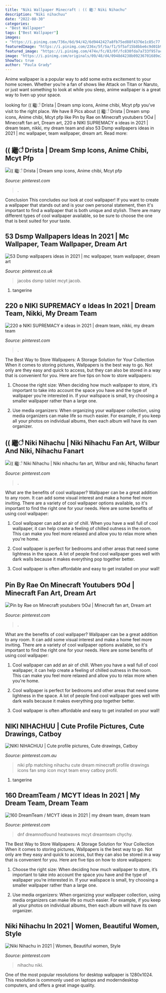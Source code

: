 ```yaml
---
title: "Niki Wallpaper Minecraft : (( 繼꤬꣦ Niki Nihachu"
description: "Niki nihachuu"
date: "2022-08-30"
categories:
- "Best Wallpaper"
tags: ["Best Wallpaper"]
images:
- "https://i.pinimg.com/736x/6d/94/42/6d9442427a8fb75ed88f4376e1c85c77.jpg"
featuredImage: "https://i.pinimg.com/236x/5f/5a/f1/5f5af15b8bbe6c9d01b9f5c834892646.jpg?nii=t"
featured_image: "https://i.pinimg.com/474x/fc/83/0f/fc830fda7a733f957ac469c2637cef9e.jpg"
image: "https://i.pinimg.com/originals/09/48/d4/0948d4238b09236701689e23b3e46ca9.jpg"
ShowToc: true
author: "Paula Grady"
---
```



Anime wallpaper is a popular way to add some extra excitement to your home screen. Whether you’re a fan of shows like Attack on Titan or Naruto, or just want something to look at while you sleep, anime wallpaper is a great way to liven up your space.

	

		
looking for (( 繼꤬꣦ Drista | Dream smp icons, Anime chibi, Mcyt pfp you've visit to the right place. We have 8 Pics about (( 繼꤬꣦ Drista | Dream smp icons, Anime chibi, Mcyt pfp like Pin by Rae on Minecraft youtubers ⅁OԀ | Minecraft fan art, Dream art, 220 ʚ NIKI SUPREMACY ɞ ideas in 2021 | dream team, nikki, my dream team and also 53 Dsmp wallpapers ideas in 2021 | mc wallpaper, team wallpaper, dream art. Read more:
		
    
## (( 繼꤬꣦ Drista | Dream Smp Icons, Anime Chibi, Mcyt Pfp

<img loading=lazy src="https://i.pinimg.com/736x/5a/6e/eb/5a6eeb34878338acc5b52a10cd3b0e3d.jpg" onerror="this.onerror=null;this.src='https://tse2.mm.bing.net/th?id=OIP.bzDcVNQ4RrK4F1pX8i2PmgHaHa&amp;pid=15.1';" alt="(( 繼꤬꣦ Drista | Dream smp icons, Anime chibi, Mcyt pfp">

_Source: pinterest.com_

>. 

	

Conclusion
This concludes our look at cool wallpaper! If you want to create a wallpaper that stands out and is your own personal statement, then it's important to find a wallpaper that is both unique and stylish. There are many different types of cool wallpaper available, so be sure to choose the one that is best suited for your taste.

    
## 53 Dsmp Wallpapers Ideas In 2021 | Mc Wallpaper, Team Wallpaper, Dream Art

<img loading=lazy src="https://i.pinimg.com/474x/ee/2e/6c/ee2e6cceca94dba350d582802bf33dc5.jpg" onerror="this.onerror=null;this.src='https://tse1.mm.bing.net/th?id=OIP.4_MxMiuacsGhANxY8gpA_wAAAA&amp;pid=15.1';" alt="53 Dsmp wallpapers ideas in 2021 | mc wallpaper, team wallpaper, dream art">

_Source: pinterest.co.uk_

>jacobs dsmp tablet mcyt jacob. 

	

1. tangerine 

    
## 220 ʚ NIKI SUPREMACY ɞ Ideas In 2021 | Dream Team, Nikki, My Dream Team

<img loading=lazy src="https://i.pinimg.com/474x/fc/83/0f/fc830fda7a733f957ac469c2637cef9e.jpg" onerror="this.onerror=null;this.src='https://tse3.mm.bing.net/th?id=OIP.XuVxVakK69oZxxMkW9L6JgAAAA&amp;pid=15.1';" alt="220 ʚ NIKI SUPREMACY ɞ ideas in 2021 | dream team, nikki, my dream team">

_Source: pinterest.com_

>. 

	

The Best Way to Store Wallpapers: A Storage Solution for Your Collection
When it comes to storing pictures, Wallpapers is the best way to go. Not only are they easy and quick to access, but they can also be stored in a way that is convenient for you. Here are five tips on how to store wallpapers:
1) Choose the right size: When deciding how much wallpaper to store, it’s important to take into account the space you have and the type of wallpaper you’re interested in. If your wallspace is small, try choosing a smaller wallpaper rather than a large one.

2) Use media organizers: When organizing your wallpaper collection, using media organizers can make life so much easier. For example, if you keep all your photos on individual albums, then each album will have its own organizer.

    
## (( 繼꤬꣦ Niki Nihachu | Niki Nihachu Fan Art, Wilbur And Niki, Nihachu Fanart

<img loading=lazy src="https://i.pinimg.com/originals/7e/ab/47/7eab47d660638fa579db48ddee549af2.jpg" onerror="this.onerror=null;this.src='https://tse1.mm.bing.net/th?id=OIP.0FRNnnYpFoCqMnNcWZ0iMgHaHa&amp;pid=15.1';" alt="(( 繼꤬꣦ Niki Nihachu | Niki nihachu fan art, Wilbur and niki, Nihachu fanart">

_Source: pinterest.com_

>. 

	

What are the benefits of cool wallpaper?
Wallpaper can be a great addition to any room. It can add some visual interest and make a home feel more inviting. There are a variety of cool wallpaper options available, so it's important to find the right one for your needs. Here are some benefits of using cool wallpaper: 
1. Cool wallpaper can add an air of chill. When you have a wall full of cool wallpaper, it can help create a feeling of chilled outness in the room. This can make you feel more relaxed and allow you to relax more when you're home. 

2. Cool wallpaper is perfect for bedrooms and other areas that need some lightness in the space. A lot of people find cool wallpaper goes well with dark walls because it makes everything pop together better. 

3. Cool wallpaper is often affordable and easy to get installed on your wall!

    
## Pin By Rae On Minecraft Youtubers ⅁OԀ | Minecraft Fan Art, Dream Art

<img loading=lazy src="https://i.pinimg.com/originals/09/48/d4/0948d4238b09236701689e23b3e46ca9.jpg" onerror="this.onerror=null;this.src='https://tse4.mm.bing.net/th?id=OIP.73GmkkVF3tZKEnFj9hzwVwHaHa&amp;pid=15.1';" alt="Pin by Rae on Minecraft youtubers ⅁OԀ | Minecraft fan art, Dream art">

_Source: pinterest.com_

>. 

	

What are the benefits of cool wallpaper?
Wallpaper can be a great addition to any room. It can add some visual interest and make a home feel more inviting. There are a variety of cool wallpaper options available, so it's important to find the right one for your needs. Here are some benefits of using cool wallpaper: 
1. Cool wallpaper can add an air of chill. When you have a wall full of cool wallpaper, it can help create a feeling of chilled outness in the room. This can make you feel more relaxed and allow you to relax more when you're home. 

2. Cool wallpaper is perfect for bedrooms and other areas that need some lightness in the space. A lot of people find cool wallpaper goes well with dark walls because it makes everything pop together better. 

3. Cool wallpaper is often affordable and easy to get installed on your wall!

    
## NIKI NIHACHUU | Cute Profile Pictures, Cute Drawings, Catboy

<img loading=lazy src="https://i.pinimg.com/736x/6d/94/42/6d9442427a8fb75ed88f4376e1c85c77.jpg" onerror="this.onerror=null;this.src='https://tse1.mm.bing.net/th?id=OIP.OmMyGdiE9Z1-11_LJTnjrAHaHc&amp;pid=15.1';" alt="NIKI NIHACHUU | Cute profile pictures, Cute drawings, Catboy">

_Source: pinterest.com.au_

>niki pfp matching nihachu cute dream minecraft profile drawings icons fan smp icon mcyt team envy catboy profil. 

	

1. tangerine 

    
## 160 DreamTeam / MCYT Ideas In 2021 | My Dream Team, Dream Team

<img loading=lazy src="https://i.pinimg.com/474x/71/c7/b7/71c7b7b542828ffe2c9708accbdf3208.jpg" onerror="this.onerror=null;this.src='https://tse3.mm.bing.net/th?id=OIP.0v_72VEsPvlocm8MYBb-dQAAAA&amp;pid=15.1';" alt="160 DreamTeam / MCYT ideas in 2021 | my dream team, dream team">

_Source: pinterest.com_

>dnf dreamnotfound heatwaves mcyt dreamteam chychy. 

	

The Best Way to Store Wallpapers: A Storage Solution for Your Collection
When it comes to storing pictures, Wallpapers is the best way to go. Not only are they easy and quick to access, but they can also be stored in a way that is convenient for you. Here are five tips on how to store wallpapers:
1) Choose the right size: When deciding how much wallpaper to store, it’s important to take into account the space you have and the type of wallpaper you’re interested in. If your wallspace is small, try choosing a smaller wallpaper rather than a large one.

2) Use media organizers: When organizing your wallpaper collection, using media organizers can make life so much easier. For example, if you keep all your photos on individual albums, then each album will have its own organizer.

    
## Niki Nihachu In 2021 | Women, Beautiful Women, Style

<img loading=lazy src="https://i.pinimg.com/236x/5f/5a/f1/5f5af15b8bbe6c9d01b9f5c834892646.jpg?nii=t" onerror="this.onerror=null;this.src='https://tse4.mm.bing.net/th?id=OIP._t0q4K5YXgkDCCTJwmGpfQAAAA&amp;pid=15.1';" alt="Niki Nihachu in 2021 | Women, Beautiful women, Style">

_Source: pinterest.com_

>nihachu niki. 

	

One of the most popular resolutions for desktop wallpaper is 1280x1024. This resolution is commonly used on laptops and moderndesktop computers, and offers a great image quality.

